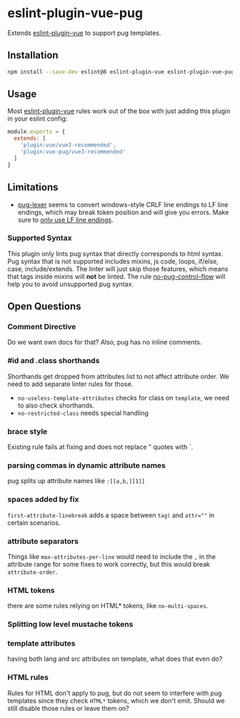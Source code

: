 # eslint-plugin-vue-pug

Extends [eslint-plugin-vue](https://eslint.vuejs.org/) to support pug templates.

## Installation

```sh
npm install --save-dev eslint@8 eslint-plugin-vue eslint-plugin-vue-pug
```

## Usage

Most [eslint-plugin-vue](https://eslint.vuejs.org/) rules work out of the box with just adding this plugin in your eslint config:

```js
module.exports = {
  extends: [
    'plugin:vue/vue3-recommended',
    'plugin:vue-pug/vue3-recommended'
  ]
}
```

## Limitations

- [pug-lexer](https://github.com/pugjs/pug/blob/master/packages/pug-lexer) seems to convert windows-style CRLF line endings to LF line endings, which may break token position and will give you errors. Make sure to [only use LF line endings](https://docs.github.com/en/get-started/getting-started-with-git/configuring-git-to-handle-line-endings).

### Supported Syntax

This plugin only lints pug syntax that directly corresponds to html syntax.
Pug syntax that is not supported includes mixins, js code, loops, if/else, case, include/extends.
The linter will just skip those features, which means that tags inside mixins will **not** be linted.
The rule [no-pug-control-flow](docs/rules/no-pug-control-flow.md) will help you to avoid unsupported pug syntax.

## Open Questions

### Comment Directive

Do we want own docs for that? Also, pug has no inline comments.

### #id and .class shorthands
Shorthands get dropped from attributes list to not affect attribute order. We need to add separate linter rules for those.
- `no-useless-template-attributes` checks for class on `template`, we need to also check shorthands.
- `no-restricted-class` needs special handling

### brace style

Existing rule fails at fixing and does not replace " quotes with `.

### parsing commas in dynamic attribute names

pug splits up attribute names like `:[[a,b,][1]]`


### spaces added by fix
`first-attribute-linebreak` adds a space between `tag(` and `attr=""` in certain scenarios.

### attribute separators
Things like `max-attributes-per-line` would need to include the `,` in the attribute range for some fixes to work correctly, but this would break `attribute-order`.

### HTML tokens
there are some rules relying on HTML* tokens, like `no-multi-spaces`.

### Splitting low level mustache tokens

### template attributes

having both lang and src attributes on template, what does that even do?

### HTML rules

Rules for HTML don't apply to pug, but do not seem to interfere with pug templates since they check `HTML*` tokens, which we don't emit. Should we still disable those rules or leave them on?
